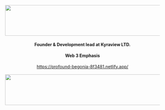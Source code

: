 

<img height="100" width="1000" align="center" src="https://profound-begonia-8f3481.netlify.app/waves_top.svg"/>

<html>
    <div align="center">
    <h4>Founder & Development lead at Kyraview LTD.</h4>
    <h4>Web 3 Emphasis</h4>
    <a href="https://paulrfears.com">https://profound-begonia-8f3481.netlify.app/</a>
    </div>
</html>
<br>

<img  height="100" width="1000"  align="center" src="https://profound-begonia-8f3481.netlify.app/waves_bottom.svg"/>








<!--
**paulfears/paulfears** is a ✨ _special_ ✨ repository because its `README.md` (this file) appears on your GitHub profile.

Here are some ideas to get you started:

- 🔭 I’m currently working on ...
- 🌱 I’m currently learning ...
- 👯 I’m looking to collaborate on ...
- 🤔 I’m looking for help with ...
- 💬 Ask me about ...
- 📫 How to reach me: ...
- 😄 Pronouns: ...
- ⚡ Fun fact: ...
-->
